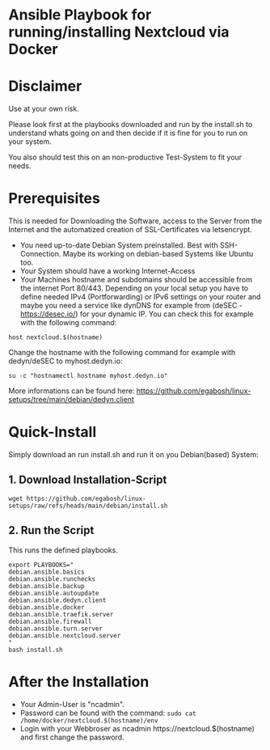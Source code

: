 # Ansible Playbook for running/installing Nextcloud via Docker

# Disclaimer
Use at your own risk.

Please look first at the playbooks downloaded and run by the install.sh to understand whats going on and then decide if it is fine for you to run on your system.

You also should test this on an non-productive Test-System to fit your needs.

# Prerequisites
This is needed for Downloading the Software, access to the Server from the Internet and the automatized creation of SSL-Certificates via letsencrypt.
- You need up-to-date Debian System preinstalled. Best with SSH-Connection. Maybe its working on debian-based Systems like Ubuntu too.
- Your System should have a working Internet-Access
- Your Machines hostname and subdomains should be accessible from the internet Port 80/443.
Depending on your local setup you have to define needed IPv4 (Portforwarding) or IPv6 settings on your router and maybe you need a service like dynDNS for example from (deSEC - https://desec.io/) for your dynamic IP.
You can check this for example with the following command:
```
host nextcloud.$(hostname)
```
Change the hostname with the following command for example with dedyn/deSEC to myhost.dedyn.io:
```
su -c "hostnamectl hostname myhost.dedyn.io"
```
More informations can be found here: https://github.com/egabosh/linux-setups/tree/main/debian/dedyn.client

# Quick-Install
Simply download an run install.sh and run it on you Debian(based) System:

## 1. Download Installation-Script
``` 
wget https://github.com/egabosh/linux-setups/raw/refs/heads/main/debian/install.sh
```

## 2. Run the Script
This runs the defined playbooks.
```
export PLAYBOOKS="
debian.ansible.basics
debian.ansible.runchecks
debian.ansible.backup
debian.ansible.autoupdate
debian.ansible.dedyn.client
debian.ansible.docker
debian.ansible.traefik.server
debian.ansible.firewall
debian.ansible.turn.server
debian.ansible.nextcloud.server
"
bash install.sh
```

# After the Installation
- Your Admin-User is "ncadmin".
- Password can be found with the command: ``` sudo cat /home/docker/nextcloud.$(hostname)/env ```
- Login with your Webbroser as ncadmin https://nextcloud.$(hostname) and first change the password.
